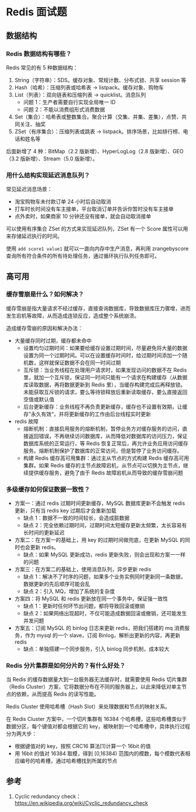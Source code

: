 # Redis 面试题

## 数据结构

### Redis 数据结构有哪些？

Redis 常见的有 5 种数据结构：

1. String（字符串）：SDS。缓存对象、常规计数、分布式锁、共享 session 等
2. Hash（哈希）：压缩列表或哈希表 -> listpack。缓存对象、购物车
3. List（列表）：双向链表和压缩列表 -> quicklist。消息队列
   - 问题 1：生产者需要自行实现全局唯一 ID
   - 问题 2：不能以消费组形式消费数据
4. Set（集合）：哈希表或整数集合。聚合计算（交集、并集、差集），点赞、共同关注、抽奖
5. ZSet（有序集合）：压缩列表或跳表 -> listpack。排序场景，比如排行榜、电话和姓名等

后面新增了 4 种：BitMap（2.2 版新增）、HyperLogLog（2.8 版新增）、GEO（3.2 版新增）、Stream（5.0 版新增）。

### 用什么结构实现延迟消息队列？

常见延迟消息场景：

- 淘宝购物车未付款订单 24 小时后自动取消
- 打车时长时间没有车主接单，平台取消订单并告诉你暂时没有车主接单
- 点外卖时，如果商家 10 分钟还没有接单，就会自动取消接单

可以使用有序集合 ZSet 的方式来实现延迟队列，ZSet 有一个 Score 属性可以用来存储延迟执行的时间。

使用 `add score1 value1` 就可以一直向内存中生产消息，再利用 zrangebyscore 查询所有符合条件的所有待处理任务，通过循环执行队列任务即可。

## 高可用

### 缓存雪崩是什么？如何解决？

缓存雪崩是指大量请求不经过缓存，直接查询数据库，导致数据库压力骤增，进而发生宕机等故障，从而造成连锁反应，造成整个系统崩溃。

造成缓存雪崩的原因和解决办法：

- 大量缓存同时过期，缓存都未命中
	- 设置均匀过期时间：如果要给缓存设置过期时间，尽量避免将大量的数据设置为同一个过期时间。可以在设置缓存时间时，给过期时间添加一个随机数，这样就保证数据不会在同一时间过期
	- 互斥锁：当业务线程在处理用户请求时，如果发现访问的数据不在 Redis 里，就加一个互斥锁，保证同一时间只能有一个请求在构建缓存（从数据库读取数据，再将数据更新到 Redis 里），当缓存构建完成后再释放锁。未能获取互斥锁的请求，要么等待锁释放后重新读取缓存，要么直接返回空值或默认值
	- 后台更新缓存：业务线程不再负责更新缓存，缓存也不设置有效期，让缓存”永久有效“，并将更新缓存的工作由后台线程实时更新
- redis 故障
	- 熔断机制：直接启用服务的熔断机制，暂停业务方对缓存服务的访问，直接返回错误，不再继续访问数据库，从而降低对数据库的访问压力，保证数据库系统的正常运行，等 Redis 恢复正常后，再允许业务应用访问缓存服务。熔断机制保护了数据库的正常访问，但是暂停了业务访问缓存。
	- 构建 Redis 缓存高可用集群：通过主从节点的方式构建 Redis 缓存高可用集群。如果 Redis 缓存的主节点故障宕机，从节点可以切换为主节点，继续提供缓存服务，避免了由于 Redis 故障宕机从而导致的缓存雪崩问题

### 多级缓存如何保证数据一致性？

- 方案一：通过 redis 过期时间更新缓存，MySQL 数据库更新不会触发 redis 更新，只有当 redis key 过期后才会重新加载
	- 缺点 1：数据不一致的时间较长，会造成脏数据
	- 缺点 2：完全依赖过期时间，过期时间太短缓存更新太频繁，太长容易有长时间的更新延迟
- 方案二：在方案一的基础上，用 key 的过期时间做兜底，在更新 MySQL 的同时也会更新 redis。
	- 缺点：如果 MySQL 更新成功，redis 更新失败，则会出现和方案一一样的问题
- 方案三：在方案二的基础上，使用消息队列，异步更新 redis
	- 缺点 1：解决不了时序的问题，如果多个业务实例同时更新同一条数据，数据更新的先后顺序可能会乱
	- 缺点 2：引入 MQ，增加了系统的复杂度
- 方案四：将 MySQL 和 redis 更新放在同一个事务中，保证强一致性
	- 缺点 1：更新时任何环节出问题，都将导致回滚或撤销
	- 缺点 2：如果网络出现超时，不仅可能造成数据回滚或撤销，还可能发生并发问题
- 方案五：订阅 MySQL 的 binlog 日志来更新 redis，把我们搭建的 mq 消费服务，作为 mysql 的一个 slave，订阅 Binlog，解析出更新的内容，再更新 redis
	- 缺点：单独搭建一个同步服务，引入 binlog 同步机制，成本较大

### Redis 分片集群是如何分片的？有什么好处？

当 Redis 的缓存数据量大到一台服务器无法缓存时，就需要使用 Redis 切片集群（Redis Cluster）方案，它将数据分布在不同的服务器上，以此来降低对单主节点的依赖，从而提高 Redis 的读写性能。

Redis Cluster 使用哈希槽（Hash Slot）来处理数据和节点的映射关系。

在 Redis Cluster 方案中，一个切片集群有 16384 个哈希槽，这些哈希槽类似于数据分区，每个键值对都会根据它的 key，被映射到一个哈希槽中，具体执行过程分为两大步：

- 根据键值对的 key，按照 CRC16 算法[1]计算一个 16bit 的值
- 用 16bit 的值对 16384 取模，得到 [0,16384) 范围内的模数，每个模数代表相应编号的哈希槽，通过哈希槽找到所属的节点

## 参考

1. Cyclic redundancy check：https://en.wikipedia.org/wiki/Cyclic_redundancy_check
